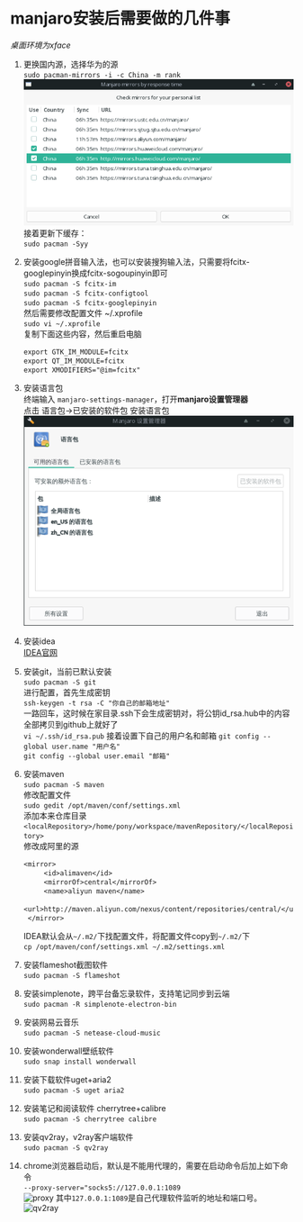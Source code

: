 # manjaro安装后需要做的几件事

*桌面环境为xface*

1. 更换国内源，选择华为的源  
`sudo pacman-mirrors -i -c China -m rank`  
![更换源](./picture/2021-01-10_12-07.png)  
接着更新下缓存：  
`sudo pacman -Syy`  

2. 安装google拼音输入法，也可以安装搜狗输入法，只需要将fcitx-googlepinyin换成fcitx-sogoupinyin即可  
   `sudo pacman -S fcitx-im`  
   `sudo pacman -S fcitx-configtool`  
   `sudo pacman -S fcitx-googlepinyin`  
   然后需要修改配置文件 ~/.xprofile  
   `sudo vi ~/.xprofile`  
   复制下面这些内容，然后重启电脑  
   ```
   export GTK_IM_MODULE=fcitx
   export QT_IM_MODULE=fcitx
   export XMODIFIERS="@im=fcitx"
   ```
   
3. 安装语言包  
终端输入 `manjaro-settings-manager`，打开**manjaro设置管理器**  
点击 语言包->已安装的软件包 安装语言包  
![语言包](./picture/2021-01-10_13-07.png)

4. 安装idea  
   [IDEA官网](https://www.jetbrains.com/idea/download/#section=linux)  

5. 安装git，当前已默认安装  
   `sudo pacman -S git`  
   进行配置，首先生成密钥  
   `ssh-keygen -t rsa -C "你自己的邮箱地址"`  
   一路回车，这时候在家目录.ssh下会生成密钥对，将公钥id_rsa.hub中的内容全部拷贝到github上就好了  
   `vi ~/.ssh/id_rsa.pub`
   接着设置下自己的用户名和邮箱
   `git config --global user.name "用户名"`  
   `git config --global user.email "邮箱"`  

6. 安装maven  
   `sudo pacman -S maven`  
   修改配置文件  
   `sudo gedit /opt/maven/conf/settings.xml`  
   添加本来仓库目录  
   `<localRepository>/home/pony/workspace/mavenRepository/</localRepository>`  
   修改成阿里的源  
   ```
   <mirror>
	    <id>alimaven</id>
	    <mirrorOf>central</mirrorOf>
	    <name>aliyun maven</name>
	    <url>http://maven.aliyun.com/nexus/content/repositories/central/</url>
    </mirror>
    ```  
    IDEA默认会从`~/.m2/`下找配置文件，将配置文件copy到`~/.m2/`下  
    `cp /opt/maven/conf/settings.xml ~/.m2/settings.xml`
  
7. 安装flameshot截图软件  
   `sudo pacman -S flameshot`  

8. 安装simplenote，跨平台备忘录软件，支持笔记同步到云端  
   `sudo pacman -R simplenote-electron-bin`

9. 安装网易云音乐  
   `sudo pacman -S netease-cloud-music`

10. 安装wonderwall壁纸软件  
   `sudo snap install wonderwall`  

11. 安装下载软件uget+aria2  
   `sudo pacman -S uget aria2`  

12. 安装笔记和阅读软件 cherrytree+calibre  
   `sudo pacman -S cherrytree calibre`

13. 安装qv2ray，v2ray客户端软件  
   `sudo pacman -S qv2ray`

14. chrome浏览器启动后，默认是不能用代理的，需要在启动命令后加上如下命令  
   `--proxy-server="socks5://127.0.0.1:1089`  
   ![proxy](picture/2021-01-10_14-14.png)
   其中`127.0.0.1:1089`是自己代理软件监听的地址和端口号。
   ![qv2ray](picture/2021-01-10_14-11.png)
